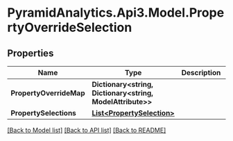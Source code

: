 # PyramidAnalytics.Api3.Model.PropertyOverrideSelection

## Properties

Name | Type | Description | Notes
------------ | ------------- | ------------- | -------------
**PropertyOverrideMap** | **Dictionary&lt;string, Dictionary&lt;string, ModelAttribute&gt;&gt;** |  | [optional] 
**PropertySelections** | [**List&lt;PropertySelection&gt;**](PropertySelection.md) |  | [optional] 

[[Back to Model list]](../README.md#documentation-for-models) [[Back to API list]](../README.md#documentation-for-api-endpoints) [[Back to README]](../README.md)

